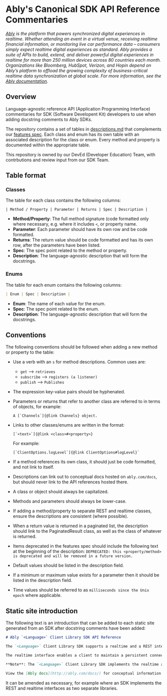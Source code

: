# Ably's Canonical SDK API Reference Commentaries

_[Ably](https://ably.com) is the platform that powers synchronized digital experiences in realtime. Whether attending an event in a virtual venue, receiving realtime financial information, or monitoring live car performance data – consumers simply expect realtime digital experiences as standard. Ably provides a suite of APIs to build, extend, and deliver powerful digital experiences in realtime for more than 250 million devices across 80 countries each month. Organizations like Bloomberg, HubSpot, Verizon, and Hopin depend on Ably’s platform to offload the growing complexity of business-critical realtime data synchronization at global scale. For more information, see the [Ably documentation](https://ably.com/documentation)._

## Overview

Language-agnostic reference API (Application Programming Interface) commentaries for SDK (Software Developent Kit) developers to use when adding docstring comments to Ably SDKs.

The repository contains a set of tables in [descriptions.md](/descriptions.md) that complements our [features spec](https://sdk.ably.com/builds/ably/specification/main/features/). Each class and enum has its own table with an associated description for the class or enum. Every method and property is documented within the appropriate table.

This repository is owned by our DevEd (Developer Education) Team, with contrbutions and review input from our SDK Team.

## Table format

### Classes

The table for each class contains the following columns:

```
| Method / Property | Parameter | Returns | Spec | Description |
```

* **Method/Property**: The full method signature (code formatted only where necessary, e.g. where it includes `<`, or property name.
* **Parameter**: Each parameter should have its own row and be code formatted.
* **Returns**: The return value should be code formatted and has its own row, after the parameters have been listed.
* **Spec**: The spec point related to the method or property.
* **Description**: The language-agnostic description that will form the docstrings.

### Enums

The table for each enum contains the following columns:

```markdown
| Enum | Spec | Description |
```

* **Enum**: The name of each value for the enum.
* **Spec**: The spec point related to the enum.
* **Description**: The language-agnostic description that will form the docstrings.

## Conventions

The following conventions should be followed when adding a new method or property to the table:

* Use a verb with an `s` for method descriptions. Common uses are:
    * `get` --> `retrieves`
    * `subscribe` --> `registers (a listener)`
    * `publish` --> `Publishes`
* The expression key-value pairs should be hyphenated.
* Parameters or returns that refer to another class are referred to in terms of objects, for example:
    ```
    A [`Channels`]{@link Channels} object.
    ```

* Links to other classes/enums are written in the format:
    ```
    [`<text>`]{@link <class>#<property>}
    ```

    For example:
    ```
    [`ClientOptions.logLevel`]{@link ClientOptions#logLevel}`
    ```
* If a method references its own class, it should just be code formatted, and not link to itself.
* Descriptions can link out to conceptual docs hosted on `ably.com/docs`, but should never link to the API references hosted there.
* A class or object should always be capitalized.
* Methods and parameters should always be lower-case.
* If adding a method/property to separate REST and realtime classes, ensure the descriptions are consistent (where possible).
* When a return value is returned in a paginated list, the description should link to the PaginatedResult class, as well as the class of whatever is returned.
* Items deprecated in the features spec should include the following text at the beginning of the description: `DEPRECATED: this <property/method> is deprecated and will be removed in a future version.`
* Default values should be listed in the description field.
* If a minimum or maximum value exists for a parameter then it should be listed in the description field.
* Time values should be referred to as `milliseconds since the Unix epoch` where applicable.

## Static site introduction

The following text is an introduction that can be added to each static site generated from an SDK after docstring comments have been added:

```markdown
# Ably `<Language>` Client Library SDK API Reference

The `<Language>` Client Library SDK supports a realtime and a REST interface. The `<Language>` API references are generated from the [Ably `<Language>` Client Library SDK source code](link-to-Ably-repo) using [`<Tool>`](link-to-tool) and structured by classes.

The realtime interface enables a client to maintain a persistent connection to Ably and publish, subscribe and be present on channels. The REST interface is stateless and typically implemented server-side. It is used to make requests such as retrieving statistics, token authentication and publishing to a channel.

**Note**: The `<Language>` Client Library SDK implements the realtime and REST interfaces as two separate libraries.

View the [Ably docs](http://ably.com/docs/) for conceptual information on using Ably, and for API references featuring all languages. The combined API references are organized by features and split between the [realtime](http://ably.com/docs/api/realtime-sdk) and [REST](http://ably.com/docs/api/rest-sdk) interfaces.
```

It can be amended as necessary, for example where an SDK implements the REST and realtime interfaces as two separate libraries.
